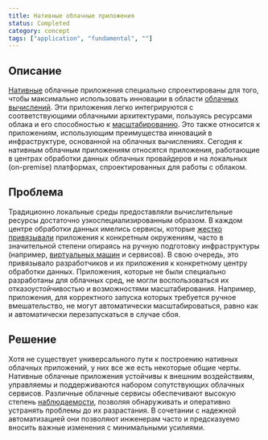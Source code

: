 ```yaml
---
title: Нативные облачные приложения
status: Completed
category: concept
tags: ["application", "fundamental", ""]
---
```


## Описание

[Нативные](/native/) облачные приложения специально спроектированы для того, чтобы максимально использовать инновации в области [облачных вычислений](/cloud-computing/).
Эти приложения легко интегрируются с соответствующими облачными архитектурами, 
пользуясь ресурсами облака и его способностью к [масштабированию](/scalability/).
Это также относится к приложениям, использующим преимущества инноваций в инфраструктуре, основанной на облачных вычислениях.
Сегодня к нативным облачным приложениям относятся приложения, работающие в центрах обработки данных облачных провайдеров и на локальных (on-premise) платформах, спроектированных для работы с облаком.

## Проблема

Традиционно локальные среды предоставляли вычислительные ресурсы достаточно узкоспециализированным образом.
В каждом центре обработки данных имелись сервисы, которые [жестко привязывали](/tightly-coupled-architectures/) приложения к конкретным окружениям, часто в значительной степени опираясь на ручную подготовку инфраструктуры (например, [виртуальных машин](/virtual-machine/) и сервисов).
В свою очередь, это привязывало разработчиков и их приложения к конкретному центру обработки данных.
Приложения, которые не были специально разработаны для облачных сред, не могли воспользоваться их отказоустойчивостью и возможностями масштабирования.
Например, приложения, для корректного запуска которых требуется ручное вмешательство, не могут автоматически масштабироваться, 
равно как и автоматически перезапускаться в случае сбоя.

## Решение

Хотя не существует универсального пути к построению нативных облачных приложений, у них все же есть некоторые общие черты.
Нативные облачные приложения устойчивы к внешним воздействиям, управляемы и поддерживаются набором сопутствующих облачных сервисов.
Различные облачные сервисы обеспечивают высокую степень [наблюдаемости](/observability/), позволяя обнаруживать и оперативно устранять проблемы до их разрастания.
В сочетании с надежной автоматизацией они позволяют инженерам часто и предсказуемо вносить важные изменения с минимальными усилиями.
